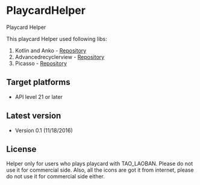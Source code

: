# PlaycardHelper
Playcard Helper

This playcard Helper used following libs:

1. Kotlin and Anko - [Repository](https://github.com/Kotlin/anko)
2. Advancedrecyclerview - [Repository](https://github.com/h6ah4i/android-advancedrecyclerview)
3. Picasso - [Repository](https://github.com/square/picasso)


Target platforms
---

- API level 21 or later 


Latest version
---
- Version 0.1  (11/18/2016)

License
---

Helper only for users who plays playcard with TAO_LAOBAN.
Please do not use it for commercial side. Also, all the icons are got it from internet, please do not use it for commercial side either.
